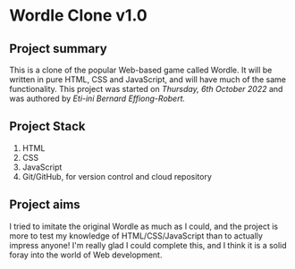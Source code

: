 # Wordle Clone v1.0
## Project summary

This is a clone of the popular Web-based game called Wordle. It will be written in pure HTML, CSS and JavaScript, and will have much of the same functionality. This project was started on _Thursday, 6th October 2022_ and was authored by _Eti-ini Bernard Effiong-Robert._

## Project Stack
1. HTML
2. CSS
3. JavaScript
4. Git/GitHub, for version control and cloud repository

## Project aims

I tried to imitate the original Wordle as much as I could, and the project is more to test my knowledge of HTML/CSS/JavaScript than to actually impress anyone! I'm really glad I could complete this, and I think it is a solid foray into the world of Web development.


